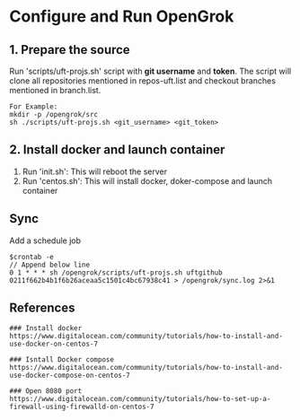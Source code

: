 
# Configure and Run OpenGrok

## 1. Prepare the source
Run 'scripts/uft-projs.sh' script with **git username** and **token**. The script will clone all repositories mentioned in repos-uft.list and checkout branches mentioned in branch.list.

```
For Example:
mkdir -p /opengrok/src
sh ./scripts/uft-projs.sh <git_username> <git_token>
```

## 2. Install docker and launch container

1. Run 'init.sh': This will reboot the server
2. Run 'centos.sh': This will install docker, doker-compose and launch container

## Sync

Add a schedule job
```
$crontab -e
// Append below line
0 1 * * * sh /opengrok/scripts/uft-projs.sh uftgithub 0211f662b4b1f6b26aceaa5c1501c4bc67938c41 > /opengrok/sync.log 2>&1
```


## References
```
### Install docker
https://www.digitalocean.com/community/tutorials/how-to-install-and-use-docker-on-centos-7

### Isntall Docker compose
https://www.digitalocean.com/community/tutorials/how-to-install-and-use-docker-compose-on-centos-7

### Open 8080 port
https://www.digitalocean.com/community/tutorials/how-to-set-up-a-firewall-using-firewalld-on-centos-7

```

